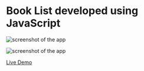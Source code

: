 # Book List developed using JavaScript
 
![screenshot of the app](https://raw.githubusercontent.com/praveenorugantitech/praveenorugantitech-javascript/master/0_Projects/praveenorugantitech-book-list/screenshot1.PNG "Book List")

![screenshot of the app](https://raw.githubusercontent.com/praveenorugantitech/praveenorugantitech-javascript/master/0_Projects/praveenorugantitech-book-list/screenshot2.PNG "Book List")

[Live Demo](https://praveenorugantitech.github.io/praveenorugantitech-javascript/0_Projects/praveenorugantitech-book-list/Demo)


